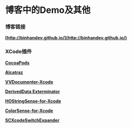 # 博客中的Demo及其他

### 博客链接
**[http://binhandev.github.io/](http://binhandev.github.io/)**

### XCode插件
**[CocoaPods](https://github.com/CocoaPods/CocoaPods)**

**[Alcatraz](https://github.com/alcatraz/Alcatraz)**

**[VVDocumenter-Xcode](https://github.com/onevcat/VVDocumenter-Xcode)**

**[DerivedData Exterminator](https://github.com/kattrali/deriveddata-exterminator)**

**[HOStringSense-for-Xcode](https://github.com/holtwick/HOStringSense-for-Xcode)**

**[ColorSense-for-Xcode](https://github.com/omz/ColorSense-for-Xcode)**

**[SCXcodeSwitchExpander](https://github.com/stefanceriu/SCXcodeSwitchExpander)**
